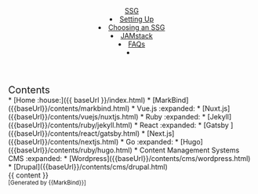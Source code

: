 <head-bottom>
  <link rel="stylesheet" href="{{baseUrl}}/stylesheets/main.css">
</head-bottom>

<header sticky>
  <navbar type="dark">
    <a slot="brand" href="{{baseUrl}}/index.html" title="Home" class="navbar-brand">SSG</a>
    <li><a href="{{baseUrl}}/contents/setting-up.html" class="nav-link">Setting Up</a></li>
    <li><a href="{{baseUrl}}/contents/choosing-ssg.html" class="nav-link">Choosing an SSG</a></li>
    <dropdown header="Others" class="nav-link">
      <li><a href="{{baseUrl}}/contents/jamstack.html" class="dropdown-item">JAMstack</a></li>
      <li><a href="{{baseUrl}}/contents/faq.html" class="dropdown-item">FAQs</a></li>
    </dropdown>
    <li slot="right">
      <form class="navbar-form">
        <searchbar :data="searchData" placeholder="Search" :on-hit="searchCallback" menu-align-right></searchbar>
      </form>
    </li>
  </navbar>
</header>

<div id="flex-body">
  <nav id="site-nav">
    <div class="site-nav-top">
      <div class="fw-bold mb-2" style="font-size: 1.25rem;">Contents</div>
    </div>
    <div class="nav-component slim-scroll">
      <site-nav>
* [Home :house:]({{ baseUrl }}/index.html)
* [MarkBind]({{baseUrl}}/contents/markbind.html)
* Vue.js :expanded:
  * [Nuxt.js]({{baseUrl}}/contents/vuejs/nuxtjs.html)
* Ruby :expanded:
  * [Jekyll]({{baseUrl}}/contents/ruby/jekyll.html)
* React :expanded:
  * [Gatsby ]({{baseUrl}}/contents/react/gatsby.html)
  * [Next.js]({{baseUrl}}/contents/nextjs.html)
* Go :expanded:
  * [Hugo]({{baseUrl}}/contents/ruby/hugo.html)
* Content Management Systems CMS :expanded:
  * [Wordpress]({{baseUrl}}/contents/cms/wordpress.html)
  * [Drupal]({{baseUrl}}/contents/cms/drupal.html)
      </site-nav>
    </div>
  </nav>
  <div id="content-wrapper">
    <breadcrumb />
    {{ content }}
  </div>
  <nav id="page-nav">
    <div class="nav-component slim-scroll">
      <page-nav />
    </div>
  </nav>
  <scroll-top-button></scroll-top-button>
</div>

<footer>
  <!-- Support MarkBind by including a link to us on your landing page! -->
  <div class="text-center">
    <small>[Generated by {{MarkBind}}]</small>
  </div>
</footer>
